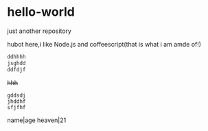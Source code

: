# hello-world
just another repository

hubot here,i like Node.js and coffeescript(that is what i am amde of!)

```js
ddhhhh
jsghdd
ddfdjf
```
~~hhh~~
```
gddsdj
jhddhf
sfjfhf
```
name|age
heaven|21
